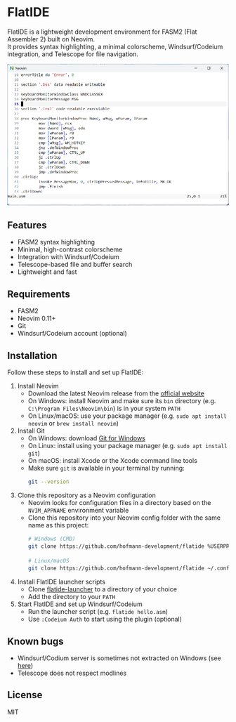 # FlatIDE

FlatIDE is a lightweight development environment for FASM2 (Flat Assembler 2) built on Neovim.  
It provides syntax highlighting, a minimal colorscheme, Windsurf/Codeium integration, and Telescope for file navigation.

<img src="screenshot.png" alt="FlatIDE Screenshot" width="800">

## Features

- FASM2 syntax highlighting
- Minimal, high-contrast colorscheme
- Integration with Windsurf/Codeium
- Telescope-based file and buffer search
- Lightweight and fast

## Requirements

- FASM2
- Neovim 0.11+
- Git
- Windsurf/Codeium account (optional)

## Installation

Follow these steps to install and set up FlatIDE:

1. Install Neovim
   - Download the latest Neovim release from the [official website](https://neovim.io/)
   - On Windows: install Neovim and make sure its `bin` directory (e.g. `C:\Program Files\Neovim\bin`) is in your system `PATH`
   - On Linux/macOS: use your package manager (e.g. `sudo apt install neovim` or `brew install neovim`)
2. Install Git
   - On Windows: download [Git for Windows](https://gitforwindows.org/)
   - On Linux: install using your package manager (e.g. `sudo apt install git`)
   - On macOS: install Xcode or the Xcode command line tools
   - Make sure `git` is available in your terminal by running:
     ```sh
     git --version
     ```
3. Clone this repository as a Neovim configuration
   - Neovim looks for configuration files in a directory based on the `NVIM_APPNAME` environment variable
   - Clone this repository into your Neovim config folder with the same name as this project:
     ```sh
     # Windows (CMD)
     git clone https://github.com/hofmann-development/flatide %USERPROFILE%\flatide

     # Linux/macOS
     git clone https://github.com/hofmann-development/flatide ~/.config/flatide
     ```
4. Install FlatIDE launcher scripts
   - Clone [flatide-launcher](https://github.com/hofmann-development/flatide-launcher) to a directory of your choice
   - Add the directory to your `PATH`
5. Start FlatIDE and set up Windsurf/Codeium
   - Run the launcher script (e.g. `flatide hello.asm`)
   - Use `:Codeium Auth` to start using the plugin (optional)

## Known bugs

- Windsurf/Codium server is sometimes not extracted on Windows (see [here](https://github.com/Exafunction/windsurf.vim/issues/488))
- Telescope does not respect modlines

## License

MIT
